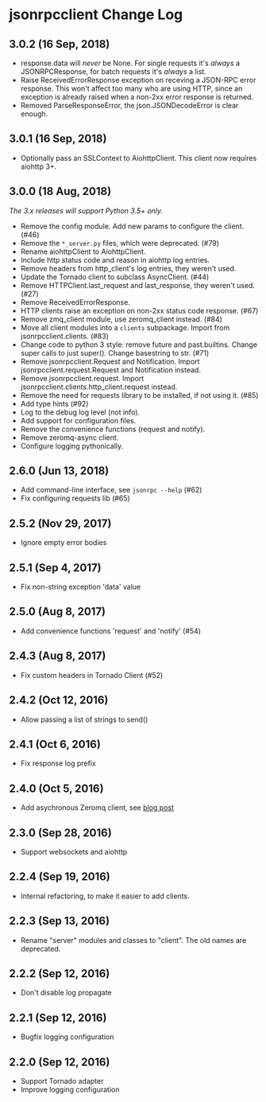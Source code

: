 # jsonrpcclient Change Log

## 3.0.2 (16 Sep, 2018)

- response.data will _never_ be None. For single requests it's _always_ a
  JSONRPCResponse, for batch requests it's _always_ a list.
- Raise ReceivedErrorResponse exception on receving a JSON-RPC error
  response. This won't affect too many who are using HTTP, since an
  exception is already raised when a non-2xx error response is returned.
- Removed ParseResponseError, the json.JSONDecodeError is clear enough.

## 3.0.1 (16 Sep, 2018)

- Optionally pass an SSLContext to AiohttpClient. This client now requires
  aiohttp 3+.

## 3.0.0 (18 Aug, 2018)

_The 3.x releases will support Python 3.5+ only._

- Remove the config module. Add new params to configure the client. (#46)
- Remove the `*_server.py` files, which were deprecated. (#79)
- Rename aiohttpClient to AiohttpClient.
- Include http status code and reason in aiohttp log entries.
- Remove headers from http_client's log entries, they weren't used.
- Update the Tornado client to subclass AsyncClient. (#44)
- Remove HTTPClient.last_request and last_response, they weren't used. (#27)
- Remove ReceivedErrorResponse.
- HTTP clients raise an exception on non-2xx status code response. (#67)
- Remove zmq_client module, use zeromq_client instead. (#84)
- Move all client modules into a `clients` subpackage. Import from
  jsonrpcclient.clients. (#83)
- Change code to python 3 style: remove future and past.builtins. Change super
  calls to just super(). Change basestring to str. (#71)
- Remove jsonrpcclient.Request and Notification. Import
  jsonrpcclient.request.Request and Notification instead.
- Remove jsonrpcclient.request. Import jsonrpcclient.clients.http_client.request instead.
- Remove the need for requests library to be installed, if not using it. (#85)
- Add type hints (#92)
- Log to the debug log level (not info).
- Add support for configuration files.
- Remove the convenience functions (request and notify).
- Remove zeromq-async client.
- Configure logging pythonically.

## 2.6.0 (Jun 13, 2018)
- Add command-line interface, see `jsonrpc --help` (#62)
- Fix configuring requests lib (#65)

## 2.5.2 (Nov 29, 2017)
- Ignore empty error bodies

## 2.5.1 (Sep 4, 2017)
- Fix non-string exception 'data' value

## 2.5.0 (Aug 8, 2017)
- Add convenience functions 'request' and 'notify' (#54)

## 2.4.3 (Aug 8, 2017)
- Fix custom headers in Tornado Client (#52)

## 2.4.2 (Oct 12, 2016)
- Allow passing a list of strings to send()

## 2.4.1 (Oct 6, 2016)
- Fix response log prefix

## 2.4.0 (Oct 5, 2016)
- Add asychronous Zeromq client, see [blog post](https://bcb.github.io/jsonrpc/zeromq-async)

## 2.3.0 (Sep 28, 2016)
- Support websockets and aiohttp

## 2.2.4 (Sep 19, 2016)
- Internal refactoring, to make it easier to add clients.

## 2.2.3 (Sep 13, 2016)
- Rename "server" modules and classes to "client". The old names are
  deprecated.

## 2.2.2 (Sep 12, 2016)
- Don't disable log propagate

## 2.2.1 (Sep 12, 2016)
- Bugfix logging configuration

## 2.2.0 (Sep 12, 2016)
- Support Tornado adapter
- Improve logging configuration
